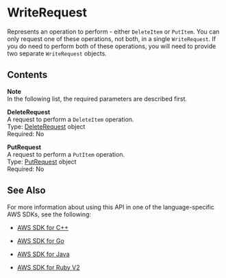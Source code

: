 # WriteRequest<a name="API_WriteRequest"></a>

Represents an operation to perform \- either `DeleteItem` or `PutItem`\. You can only request one of these operations, not both, in a single `WriteRequest`\. If you do need to perform both of these operations, you will need to provide two separate `WriteRequest` objects\.

## Contents<a name="API_WriteRequest_Contents"></a>

**Note**  
In the following list, the required parameters are described first\.

 **DeleteRequest**   
A request to perform a `DeleteItem` operation\.  
Type: [DeleteRequest](API_DeleteRequest.md) object  
Required: No

 **PutRequest**   
A request to perform a `PutItem` operation\.  
Type: [PutRequest](API_PutRequest.md) object  
Required: No

## See Also<a name="API_WriteRequest_SeeAlso"></a>

For more information about using this API in one of the language\-specific AWS SDKs, see the following:

+  [AWS SDK for C\+\+](http://docs.aws.amazon.com/goto/SdkForCpp/dynamodb-2012-08-10/WriteRequest) 

+  [AWS SDK for Go](http://docs.aws.amazon.com/goto/SdkForGoV1/dynamodb-2012-08-10/WriteRequest) 

+  [AWS SDK for Java](http://docs.aws.amazon.com/goto/SdkForJava/dynamodb-2012-08-10/WriteRequest) 

+  [AWS SDK for Ruby V2](http://docs.aws.amazon.com/goto/SdkForRubyV2/dynamodb-2012-08-10/WriteRequest) 